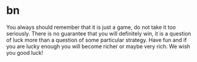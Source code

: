 # bn
You always should remember that it is just a game, do not take it too seriously. There is no guarantee that you will definitely win, it is a question of luck more than a question of some particular strategy. Have fun and if you are lucky enough you will become richer or maybe very rich. We wish you good luck!
